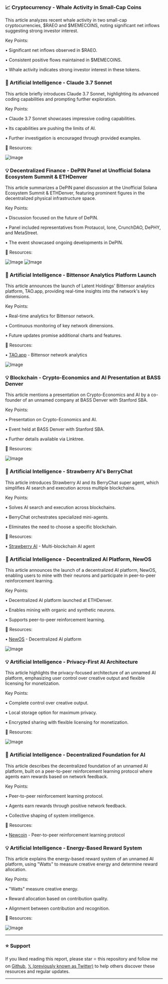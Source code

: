 ### 📈 Cryptocurrency - Whale Activity in Small-Cap Coins

This article analyzes recent whale activity in two small-cap cryptocurrencies, $RAEO and $MEMECOINS, noting significant net inflows suggesting strong investor interest.

Key Points:

• Significant net inflows observed in $RAEO.


• Consistent positive flows maintained in $MEMECOINS.


• Whale activity indicates strong investor interest in these tokens.



### 🚀 Artificial Intelligence - Claude 3.7 Sonnet

This article briefly introduces Claude 3.7 Sonnet, highlighting its advanced coding capabilities and prompting further exploration.

Key Points:

• Claude 3.7 Sonnet showcases impressive coding capabilities.


• Its capabilities are pushing the limits of AI.


•  Further investigation is encouraged through provided examples.


🔗 Resources:

![Image](https://pbs.twimg.com/media/GkppjwNbkAIFM7w?format=jpg&name=small)


### 💡 Decentralized Finance - DePIN Panel at Unofficial Solana Ecosystem Summit & ETHDenver

This article summarizes a DePIN panel discussion at the Unofficial Solana Ecosystem Summit & ETHDenver, featuring prominent figures in the decentralized physical infrastructure space.

Key Points:

• Discussion focused on the future of DePIN.


• Panel included representatives from Protaucol, Ione, CrunchDAO, DePHY, and MetaStreet.


•  The event showcased ongoing developments in DePIN.


🔗 Resources:

![Image](https://pbs.twimg.com/media/Gk1hEmPaoAQhb0B?format=jpg&name=small)
![Image](https://pbs.twimg.com/media/Gk1hE4OagAAn9fZ?format=jpg&name=small)


### 🚀 Artificial Intelligence - Bittensor Analytics Platform Launch

This article announces the launch of Latent Holdings' Bittensor analytics platform, TAO.app, providing real-time insights into the network's key dimensions.

Key Points:

• Real-time analytics for Bittensor network.


• Continuous monitoring of key network dimensions.


•  Future updates promise additional charts and features.


🔗 Resources:

• [TAO.app](http://TAO.app) - Bittensor network analytics


![Image](https://pbs.twimg.com/media/GkrzUmhWUAEeNmC?format=jpg&name=small)


### 💡 Blockchain - Crypto-Economics and AI Presentation at BASS Denver

This article mentions a presentation on Crypto-Economics and AI by a co-founder of an unnamed company at BASS Denver with Stanford SBA.


Key Points:

• Presentation on Crypto-Economics and AI.


• Event held at BASS Denver with Stanford SBA.


• Further details available via Linktree.


🔗 Resources:

![Image](https://pbs.twimg.com/media/Gk1YXgPaIAAZAYi?format=jpg&name=small)


### 🤖 Artificial Intelligence - Strawberry AI's BerryChat

This article introduces Strawberry AI and its BerryChat super agent, which simplifies AI search and execution across multiple blockchains.

Key Points:

• Solves AI search and execution across blockchains.


• BerryChat orchestrates specialized mini-agents.


• Eliminates the need to choose a specific blockchain.


🔗 Resources:

• [Strawberry AI](https://twitter.com/StrawberryAI_5) - Multi-blockchain AI agent


### 🤖 Artificial Intelligence - Decentralized AI Platform, NewOS

This article announces the launch of a decentralized AI platform, NewOS, enabling users to mine with their neurons and participate in peer-to-peer reinforcement learning.

Key Points:

• Decentralized AI platform launched at ETHDenver.


• Enables mining with organic and synthetic neurons.


• Supports peer-to-peer reinforcement learning.


🔗 Resources:

• [NewOS](http://newos.computer) - Decentralized AI platform


![Image](https://pbs.twimg.com/ext_tw_video_thumb/1895214324802625536/pu/img/_VfSeX7gZiZWIBlX.jpg)


### 💡 Artificial Intelligence - Privacy-First AI Architecture

This article highlights the privacy-focused architecture of an unnamed AI platform, emphasizing user control over creative output and flexible licensing for monetization.

Key Points:

• Complete control over creative output.


• Local storage option for maximum privacy.


• Encrypted sharing with flexible licensing for monetization.


🔗 Resources:

![Image](https://pbs.twimg.com/media/Gk0oxCOXYAAAQ1p?format=jpg&name=small)


### 🤖 Artificial Intelligence - Decentralized Foundation for AI

This article describes the decentralized foundation of an unnamed AI platform, built on a peer-to-peer reinforcement learning protocol where agents earn rewards based on network feedback.

Key Points:

• Peer-to-peer reinforcement learning protocol.


• Agents earn rewards through positive network feedback.


• Collective shaping of system intelligence.


🔗 Resources:

• [Newcoin](http://newcoin.org) - Peer-to-peer reinforcement learning protocol


### 💡 Artificial Intelligence - Energy-Based Reward System

This article explains the energy-based reward system of an unnamed AI platform, using "Watts" to measure creative energy and determine reward allocation.

Key Points:

• "Watts" measure creative energy.


• Reward allocation based on contribution quality.


• Alignment between contribution and recognition.


🔗 Resources:

![Image](https://pbs.twimg.com/media/Gk0oqMrWQAA7DjY?format=jpg&name=small)


---

### ⭐️ Support

If you liked reading this report, please star ⭐️ this repository and follow me on [Github](https://github.com/Drix10), [𝕏 (previously known as Twitter)](https://x.com/DRIX_10_) to help others discover these resources and regular updates.

---